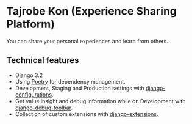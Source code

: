 # Tajrobe Kon (Experience Sharing Platform)

You can share your personal experiences and learn from others.

## Technical features

-   Django 3.2
-   Using [Poetry](https://github.com/python-poetry/poetry) for dependency management.
-   Development, Staging and Production settings with [django-configurations](https://django-configurations.readthedocs.org).
-   Get value insight and debug information while on Development with [django-debug-toolbar](https://django-debug-toolbar.readthedocs.org).
-   Collection of custom extensions with [django-extensions](http://django-extensions.readthedocs.org).
